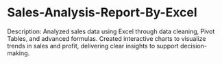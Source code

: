 # Sales-Analysis-Report-By-Excel
Description: Analyzed sales data using Excel through data cleaning, Pivot Tables, and advanced formulas. Created interactive charts to visualize trends in sales and profit, delivering clear insights to support decision-making.
